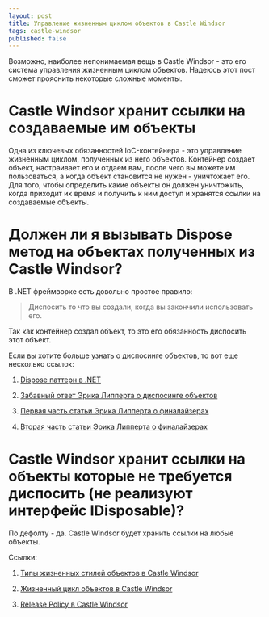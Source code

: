 ```yaml
---
layout: post
title: Управление жизненным циклом объектов в Castle Windsor
tags: castle-windsor
published: false
---
```


Возможно, наиболее непонимаемая вещь в Castle Windsor - это его система управления жизненным циклом объектов. Надеюсь этот пост сможет прояснить некоторые сложные моменты.

# Castle Windsor хранит ссылки на создаваемые им объекты

Одна из ключевых обязанностей IoC-контейнера - это управление жизненным циклом, полученных из него объектов. Контейнер создает объект, 
настраивает его и отдаем вам, после чего вы можете им пользоваться, а когда объект становится не нужен - уничтожает его.
Для того, чтобы определить какие объекты он должен уничтожить, когда приходит их время и получить к ним доступ и 
хранятся ссылки на создаваемые объекты.

# Должен ли я вызывать Dispose метод на объектах полученных из Castle Windsor?

В .NET фреймворке есть довольно простое правило:

> Диспосить то что вы создали, когда вы закончили использовать его.

Так как контейнер создал объект, то это его обязанность диспосить этот объект.

Если вы хотите больше узнать о диспосинге объектов, то вот еще несколько ссылок:

1. [Dispose паттерн в .NET](https://msdn.microsoft.com/en-us/library/b1yfkh5e(v=vs.110).aspx)

2. [Забавный ответ Эрика Липперта о диспосинге объектов](http://stackoverflow.com/a/35567469/5402731)

3. [Первая часть статьи Эрика Липперта о финалайзерах](https://ericlippert.com/2015/05/18/when-everything-you-know-is-wrong-part-one/)

4. [Вторая часть статьи Эрика Липперта о финалайзерах](https://ericlippert.com/2015/05/21/when-everything-you-know-is-wrong-part-two/)

# Castle Windsor хранит ссылки на объекты которые не требуется диспосить (не реализуют интерфейс IDisposable)?

По дефолту - да. Castle Windsor будет хранить ссылки на любые объекты.

Ссылки:

1. [Типы жизненных стилей объектов в Castle Windsor](https://github.com/castleproject/Windsor/blob/master/docs/lifestyles.md)

2. [Жизненный цикл объектов в Castle Windsor](https://github.com/castleproject/Windsor/blob/master/docs/lifecycle.md)

3. [Release Policy в Castle Windsor](https://github.com/castleproject/Windsor/blob/master/docs/release-policy.md)
